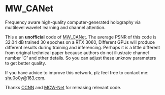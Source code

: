 # MW_CANet
Frequency aware high-quality computer-generated holography via multilevel wavelet learning and channel attention.

This a an __unofficial__ code of [MW_CANet](https://doi.org/10.1364/OL.532049). The average PSNR of this code is 32.04 dB trained 30 epoches on a RTX 3060, Different GPUs will produce different results during training and inferencing. Perhaps it is a little different from original technical paper because authors do not illustrate channel number _'C'_ and other details. So you can adjust these unknow parameters to get better quality.

If you have advice to improve this network, plz feel free to contact me: shu0o0y@163.com.

Thanks [CCNN](https://github.com/flyingwolfz/CCNN-CGH) and [MCW-Net](https://github.com/yechanp/MCW-Net) for releasing relevant code.
